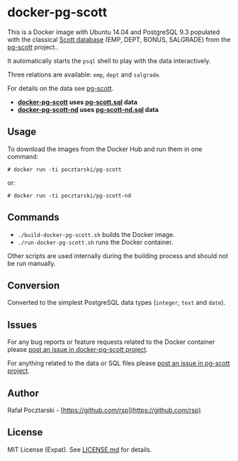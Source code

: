 docker-pg-scott
===============

This is a Docker image with Ubuntu 14.04 and PostgreSQL 9.3 populated with the classical [Scott database](http://www.orafaq.com/wiki/SCOTT) (EMP, DEPT, BONUS, SALGRADE) from the [pg-scott](https://github.com/rsp/pg-scott) project..

It automatically starts the `psql` shell to play with the data interactively.

Three relations are available: `emp`, `dept` and `salgrade`.

For details on the data see [pg-scott](https://github.com/rsp/pg-scott).

* **[docker-pg-scott](https://github.com/rsp/docker-pg-scott) uses [pg-scott.sql](https://github.com/rsp/pg-scott#pg-scottsql) data**
* **[docker-pg-scott-nd](https://github.com/rsp/docker-pg-scott-nd) uses [pg-scott-nd.sql](https://github.com/rsp/pg-scott#pg-scott-ndsql) data**

Usage
-----
To download the images from the Docker Hub and run them in one command:
```
# docker run -ti pocztarski/pg-scott
```
or:
```
# docker run -ti pocztarski/pg-scott-nd
```

Commands
--------
* `./build-docker-pg-scott.sh` builds the Docker image.
* `./run-docker-pg-scott.sh` runs the Docker container.

Other scripts are used internally during the building process and should not be run manually.

Conversion
----------
Converted to the simplest PostgreSQL data types (`integer`, `text` and `date`).

Issues
------
For any bug reports or feature requests related to the Docker container
please [post an issue in docker-pg-scott project](https://github.com/rsp/docker-pg-scott/issues).

For anything related to the data or SQL files
please [post an issue in pg-scott project](https://github.com/rsp/docker-pg-scott/issues).

Author
------
Rafał Pocztarski - [https://github.com/rsp](https://github.com/rsp)

License
-------
MIT License (Expat). See [LICENSE.md](LICENSE.md) for details.
